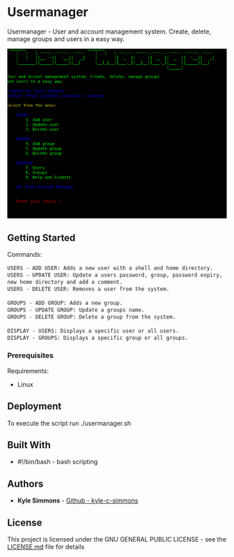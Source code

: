 # Usermanager

Usermanager - User and account management system. Create, delete, manage groups and users in a easy way.

![alt userrmanager-image](https://github.com/kyle-c-simmons/usermanager/blob/master/usermanager.png)

## Getting Started
 
 Commands:
 
    USERS - ADD USER: Adds a new user with a shell and home directory.
    USERS - UPDATE USER: Update a users password, group, password expiry,
    new home directory and add a comment.
    USERS - DELETE USER: Removes a user from the system. 
    
    GROUPS - ADD GROUP: Adds a new group.
    GROUPS - UPDATE GROUP: Update a groups name.
    GROUPS - DELETE GROUP: Delete a group from the system.
    
    DISPLAY - USERS: Displays a specific user or all users.
    DISPLAY - GROUPS: Displays a specific group or all groups.

### Prerequisites

Requirements:
* Linux

## Deployment

To execute the script run ./usermanager.sh

## Built With

* #!/bin/bash - bash scripting

## Authors

* **Kyle Simmons** - [Github - kyle-c-simmons](https://github.com/kyle-c-simmons/)


## License

This project is licensed under the GNU GENERAL PUBLIC LICENSE - see the [LICENSE.md](LICENSE.md) file for details                  
